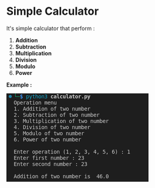 # Simple Calculator
It's simple calculator that perform : 
1. **Addition**
2. **Subtraction**
3. **Multiplication**
4. **Division**
5. **Modulo**
6. **Power**

**Example :**

<img align="center" src="https://raw.githubusercontent.com/scarcemrk/Python-mini-projects/main/Attechments/calculator.png">
